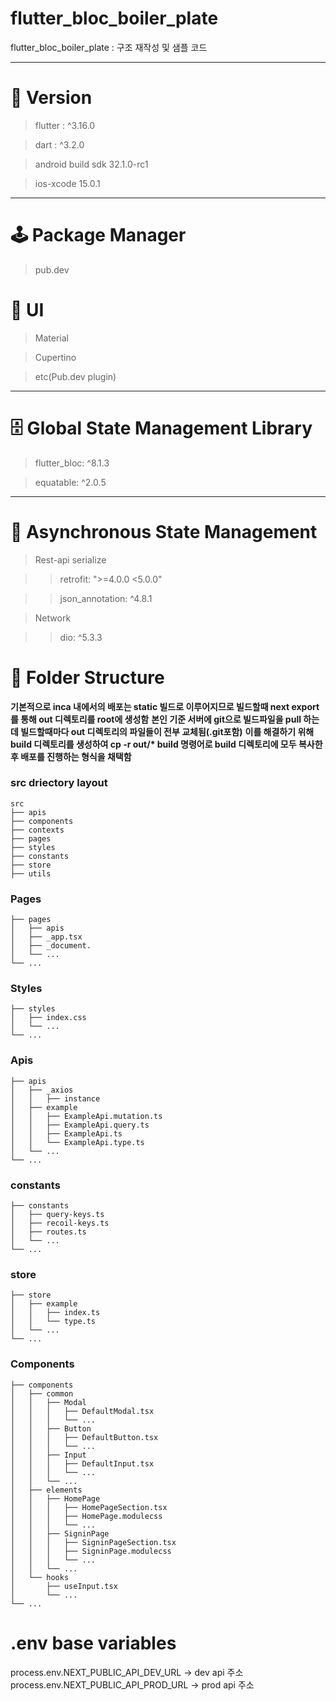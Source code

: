 # flutter_bloc_boiler_plate

flutter_bloc_boiler_plate : 구조 재작성 및 샘플 코드

---------------

# 💾 Version

> flutter : ^3.16.0

> dart : ^3.2.0

> android build sdk 32.1.0-rc1

> ios-xcode 15.0.1

---------------

# 🕹 Package Manager

> pub.dev

# 📱 UI

> Material

> Cupertino

> etc(Pub.dev plugin)

---------------

# 🗄 Global State Management Library

> flutter_bloc: ^8.1.3

> equatable: ^2.0.5

---------------

# 📲 Asynchronous State Management
> Rest-api serialize

>  > retrofit: ">=4.0.0 <5.0.0"

>  > json_annotation: ^4.8.1

> Network

>  > dio: ^5.3.3

# 📁 Folder Structure

**기본적으로 inca 내에서의 배포는 static 빌드로 이루어지므로 빌드할때 next export를 통해 out 디렉토리를 root에 생성함**
**본인 기준 서버에 git으로 빌드파일을 pull 하는데 빌드할때마다 out 디렉토리의 파일들이 전부 교체됨(.git포함)**
**이를 해결하기 위해 build 디렉토리를 생성하여 cp -r out/\* build 명령어로 build 디렉토리에 모두 복사한 후 배포를 진행하는 형식을 채택함**

### src driectory layout

    src
    ├── apis
    ├── components
    ├── contexts
    ├── pages
    ├── styles
    ├── constants
    ├── store
    ├── utils

### Pages

    ├── pages
    │   ├── apis
    │   ├── _app.tsx
    │   ├── _document.
    │   └── ...
    └── ...

### Styles

    ├── styles
    │   ├── index.css
    │   └── ...
    └── ...

### Apis

    ├── apis
    │   ├── _axios
    │   │   ├── instance
    │   ├── example
    │   │   ├── ExampleApi.mutation.ts
    │   │   ├── ExampleApi.query.ts
    │   │   ├── ExampleApi.ts
    │   │   └── ExampleApi.type.ts
    │   └── ...
    └── ...

### constants

    ├── constants
    │   ├── query-keys.ts
    │   ├── recoil-keys.ts
    │   ├── routes.ts
    │   └── ...
    └── ...

### store

    ├── store
    │   ├── example
    │   │   ├── index.ts
    │   │   └── type.ts
    │   └── ...
    └── ...

### Components

    ├── components
    │   ├── common
    │   │   ├── Modal
    │   │   │   ├── DefaultModal.tsx
    │   │   │   └── ...
    │   │   ├── Button
    │   │   │   ├── DefaultButton.tsx
    │   │   │   └── ...
    │   │   ├── Input
    │   │   │   ├── DefaultInput.tsx
    │   │   │   └── ...
    │   │   └── ...
    │   ├── elements
    │   │   ├── HomePage
    │   │   │   ├── HomePageSection.tsx
    │   │   │   ├── HomePage.modulecss
    │   │   │   └── ...
    │   │   ├── SigninPage
    │   │   │   ├── SigninPageSection.tsx
    │   │   │   ├── SigninPage.modulecss
    │   │   │   └── ...
    │   │   └── ...
    │   └── hooks
    │       ├── useInput.tsx
    │       └── ...
    └── ...

# .env base variables

process.env.NEXT_PUBLIC_API_DEV_URL -> dev api 주소
process.env.NEXT_PUBLIC_API_PROD_URL -> prod api 주소